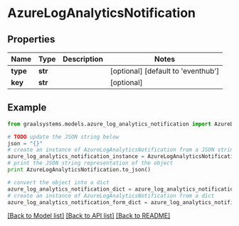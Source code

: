 # AzureLogAnalyticsNotification


## Properties

Name | Type | Description | Notes
------------ | ------------- | ------------- | -------------
**type** | **str** |  | [optional] [default to 'eventhub']
**key** | **str** |  | [optional] 

## Example

```python
from graalsystems.models.azure_log_analytics_notification import AzureLogAnalyticsNotification

# TODO update the JSON string below
json = "{}"
# create an instance of AzureLogAnalyticsNotification from a JSON string
azure_log_analytics_notification_instance = AzureLogAnalyticsNotification.from_json(json)
# print the JSON string representation of the object
print AzureLogAnalyticsNotification.to_json()

# convert the object into a dict
azure_log_analytics_notification_dict = azure_log_analytics_notification_instance.to_dict()
# create an instance of AzureLogAnalyticsNotification from a dict
azure_log_analytics_notification_form_dict = azure_log_analytics_notification.from_dict(azure_log_analytics_notification_dict)
```
[[Back to Model list]](../README.md#documentation-for-models) [[Back to API list]](../README.md#documentation-for-api-endpoints) [[Back to README]](../README.md)


